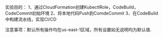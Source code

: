 实验目的： 
1、通过CloudFormation创建KubectlRole，CodeBuild，CodeCommit初始环境 
2、将本地代码Push到ComdeCommit
3、在CodeBuild中构建流水线，实现CI/CD

注意事项：默认所有操作均在us-east-1区域，所有设置如无说明均为默认值.
